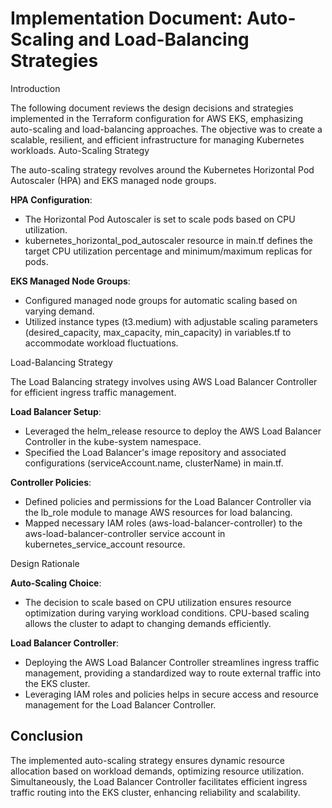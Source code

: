 # Implementation Document: Auto-Scaling and Load-Balancing Strategies
Introduction

The following document reviews the design decisions and strategies implemented in the Terraform configuration for AWS EKS, emphasizing auto-scaling and load-balancing approaches. The objective was to create a scalable, resilient, and efficient infrastructure for managing Kubernetes workloads.
Auto-Scaling Strategy

The auto-scaling strategy revolves around the Kubernetes Horizontal Pod Autoscaler (HPA) and EKS managed node groups.

**HPA Configuration**:
- The Horizontal Pod Autoscaler is set to scale pods based on CPU utilization.
- kubernetes_horizontal_pod_autoscaler resource in main.tf defines the target CPU utilization percentage and minimum/maximum replicas for pods.

**EKS Managed Node Groups**:
- Configured managed node groups for automatic scaling based on varying demand.
- Utilized instance types (t3.medium) with adjustable scaling parameters (desired_capacity, max_capacity, min_capacity) in variables.tf to accommodate workload fluctuations.

Load-Balancing Strategy

The Load Balancing strategy involves using AWS Load Balancer Controller for efficient ingress traffic management.

**Load Balancer Setup**:
- Leveraged the helm_release resource to deploy the AWS Load Balancer Controller in the kube-system namespace.
- Specified the Load Balancer's image repository and associated configurations (serviceAccount.name, clusterName) in main.tf.

**Controller Policies**:
- Defined policies and permissions for the Load Balancer Controller via the lb_role module to manage AWS resources for load balancing.
- Mapped necessary IAM roles (aws-load-balancer-controller) to the aws-load-balancer-controller service account in kubernetes_service_account resource.

Design Rationale

**Auto-Scaling Choice**:
- The decision to scale based on CPU utilization ensures resource optimization during varying workload conditions. CPU-based scaling allows the cluster to adapt to changing demands efficiently.

**Load Balancer Controller**:
- Deploying the AWS Load Balancer Controller streamlines ingress traffic management, providing a standardized way to route external traffic into the EKS cluster.
- Leveraging IAM roles and policies helps in secure access and resource management for the Load Balancer Controller.

## Conclusion

The implemented auto-scaling strategy ensures dynamic resource allocation based on workload demands, optimizing resource utilization. Simultaneously, the Load Balancer Controller facilitates efficient ingress traffic routing into the EKS cluster, enhancing reliability and scalability.